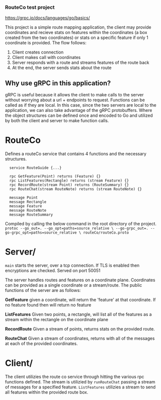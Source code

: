 ### RouteCo test project

https://grpc.io/docs/languages/go/basics/

This project is a simple route mapping application, the client may provide coordinates and recieve stats on features within the coordinates (a box created from the two coordinates) or stats on a specific feature if only 1 coordinate is provided. The flow follows:

1. Client creates connection
2. Client makes call with coordinates
3. Server responds with a route and streams features of the route back
4. At the end, the server sends stats about the route

## Why use gRPC in this application?

gRPC is useful because it allows the client to make calls to the server without worrying about a url + endpoints to request. Functions can be called as if they are local. In this case, since the two servers are local to the application, we can also take advantage of the gRPC protobuffers. Where the object structures can be defined once and encoded to Go and utilized by both the client and server to make function calls.

# RouteCo

Defines a routeCo service that contains 4 functions and the necessary structures.

```
  service RouteGuide {...}

  rpc GetFeature(Point) returns (Feature) {}
  rpc ListFeatures(Rectangle) returns (stream Feature) {}
  rpc RecordRoute(stream Point) returns (RouteSummary) {}
  rpc RouteChat(stream RouteNote) returns (stream RouteNote) {}

  message Point
  message Rectangle
  message Feature
  message RouteNote
  message RouteSummary
```

Compiled by calling the below command in the root directory of the project.
`protoc --go_out=. --go_opt=paths=source_relative \
 --go-grpc_out=. --go-grpc_opt=paths=source_relative \
 routeCo/routeCo.proto`

# Server/

`main` starts the server, over a tcp connection. If TLS is enabled then encryptions are checked. Served on port 50051

The server handles routes and features on a coordinate plane. Coordinates can be provided as a single coordinate or a stream/route. The public functions of the server are as follows:

<b>GetFeature</b> given a coordinate, will return the 'feature' at that coordinate. If no feature found then will return no feature

<b>ListFeatures</b> Given two points, a rectangle, will list all of the features as a stream within the rectangle on the coordinate plane

<b>RecordRoute</b> Given a stream of points, returns stats on the provided route.

<b>RouteChat</b> Given a stream of coordinates, returns with all of the messages at each of the provided coordinates.

# Client/

The client utilizies the route co service through hitting the various rpc functions defined. The stream is utilizied by `runRouteChat` passing a stream of messages for a specified feature. `ListFeatures` utilizies a stream to send all features within the provided route box.
